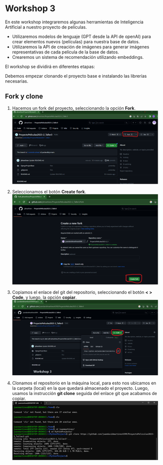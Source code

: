 # Workshop 3

En este workshop integraremos algunas herramientas de Inteligencia Artificial a nuestro proyecto de películas. 

- Utilizaremos modelos de lenguaje (GPT desde la API de openAI) para crear elementos nuevos (películas) para nuestra base de datos.
- Utilizaremos la API de creación de imágenes para generar imágenes representativas de cada película de la base de datos.
- Crearemos un sistema de recomendación utilizando embeddings.

El workshop se dividirá en diferentes etapas:

Debemos empezar clonando el proyecto base e instalando las librerías necesarias. 

## Fork y clone

1. Hacemos un fork del proyecto, seleccionando la opción __Fork__.
![Fork 1](imgs/fork1.png)

2. Seleccionamos el botón __Create fork__.
![Fork 2](imgs/fork2.png)

3. Copiamos el enlace del git del repositorio, seleccionando el botón __< > Code__, y luego, la opción __copiar__.
![Clone 1](imgs/fork3.png)

4. Clonamos el repositorio en la máquina local, para esto nos ubicamos en la carpeta (local) en la que quedará almacenado el proyecto. Luego, usamos la instrucción __git clone__ seguida del enlace git que acabamos de copiar.
![Clone 2](imgs/fork4.png)
